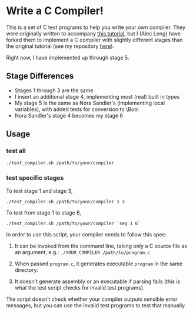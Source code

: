 # Write a C Compiler!

This is a set of C test programs to help you write your own compiler. They were originally written to accompany [this tutorial](https://norasandler.com/2017/11/29/Write-a-Compiler.html), but I (Alec Leng) have forked them to implement a C compiler with slightly different stages than the original tutorial (see my repository [here](https://github.com/AMLeng/IncrementalC)). 

Right now, I have implemented up through stage 5.

## Stage Differences
* Stages 1 through 3 are the same
* I insert an additional stage 4, implementing most (real) built in types
* My stage 5 is the same as Nora Sandler's (implementing local variables), with added tests for conversion to \Bool
* Nora Sandler's stage 4 becomes my stage 6

## Usage

### test all
```
./test_compiler.sh /path/to/your/compiler
```

### test specific stages
To test stage 1 and stage 3,
```
./test_compiler.sh /path/to/your/compiler 1 3
```
To test from stage 1 to stage 6,
```
./test_compiler.sh /path/to/your/compiler `seq 1 6`
```

In order to use this script, your compiler needs to follow this spec:

1. It can be invoked from the command line, taking only a C source file as an argument, e.g.: `./YOUR_COMPILER /path/to/program.c`

2. When passed `program.c`, it generates executable `program` in the same directory.

3. It doesn’t generate assembly or an executable if parsing fails (this is what the test script checks for invalid test programs).

The script doesn’t check whether your compiler outputs sensible error messages, but you can use the invalid test programs to test that manually.

